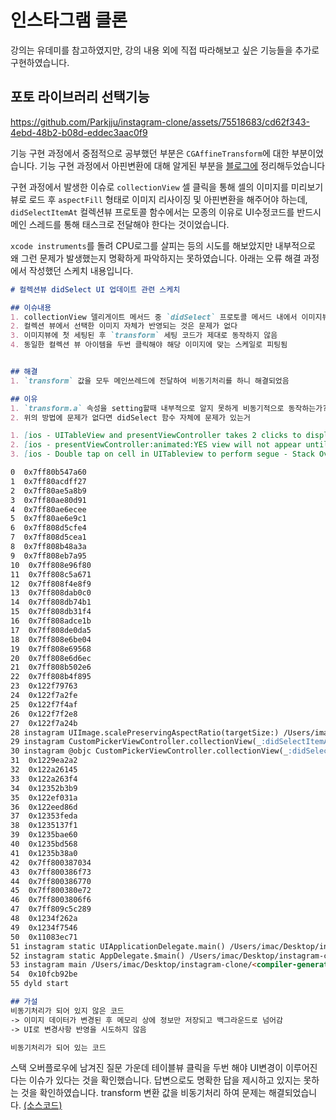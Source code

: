 # 인스타그램 클론

강의는 유데미를 참고하였지만, 강의 내용 외에 직접 따라해보고 싶은 기능들을 추가로 구현하였습니다.

## 포토 라이브러리 선택기능

https://github.com/Parkjju/instagram-clone/assets/75518683/cd62f343-4ebd-48b2-b08d-eddec3aac0f9

기능 구현 과정에서 중점적으로 공부했던 부분은 `CGAffineTransform`에 대한 부분이었습니다. 기능 구현 과정에서 아핀변환에 대해 알게된 부분을 [블로그에](https://parkjju.github.io/vue-TIL/trash/230512-27.html) 정리해두었습니다

구현 과정에서 발생한 이슈로 `collectionView` 셀 클릭을 통해 셀의 이미지를 미리보기 뷰로 로드 후 `aspectFill` 형태로 이미지 리사이징 및 아핀변환을 해주어야 하는데, 
`didSelectItemAt` 컬렉션뷰 프로토콜 함수에서는 모종의 이유로 UI수정코드를 반드시 메인 스레드를 통해 태스크로 전달해야 한다는 것이었습니다.

`xcode instruments`를 돌려 CPU로그를 살피는 등의 시도를 해보았지만 내부적으로 왜 그런 문제가 발생했는지 명확하게 파악하지는 못하였습니다. 아래는 오류 해결 과정에서 작성했던 스케치 내용입니다.

```markdown
# 컬렉션뷰 didSelect UI 업데이트 관련 스케치

## 이슈내용
1. collectionView 델리게이트 메서드 중 `didSelect` 프로토콜 메서드 내에서 이미지뷰에 접근하여 `imageView.transform.a` , `imageView.transform.d` 값을 직접 세팅하여 너비와 높이에 대한 아핀변환 처리를 진행하고 있다
2. 컬렉션 뷰에서 선택한 이미지 자체가 반영되는 것은 문제가 없다
3. 이미지뷰에 첫 세팅된 후 `transform` 세팅 코드가 제대로 동작하지 않음
4. 동일한 컬렉션 뷰 아이템을 두번 클릭해야 해당 이미지에 맞는 스케일로 피팅됨


## 해결
1. `transform` 값을 모두 메인쓰레드에 전달하여 비동기처리를 하니 해결되었음

## 이유
1. `transform.a` 속성을 setting할때 내부적으로 알지 못하게 비동기적으로 동작하는가? -> 다른 위치에서 해당 코드에 직접 접근해보기 (그냥 세팅됨 -> 애초에 제스처쪽 함수도 동기적으로 다 세팅하고 있음)
2. 위의 방법에 문제가 없다면 didSelect 함수 자체에 문제가 있는거

1. [ios - UITableView and presentViewController takes 2 clicks to display - Stack Overflow](https://stackoverflow.com/questions/20320591/uitableview-and-presentviewcontroller-takes-2-clicks-to-display)
2. [ios - presentViewController:animated:YES view will not appear until user taps again - Stack Overflow](https://stackoverflow.com/questions/21075540/presentviewcontrolleranimatedyes-view-will-not-appear-until-user-taps-again?noredirect=1&lq=1)
3. [ios - Double tap on cell in UITableview to perform segue - Stack Overflow](https://stackoverflow.com/questions/53386575/double-tap-on-cell-in-uitableview-to-perform-segue?noredirect=1&lq=1)

0  0x7ff80b547a60
1  0x7ff80acdff27
2  0x7ff80ae5a8b9
3  0x7ff80ae80d91
4  0x7ff80ae6ecee
5  0x7ff80ae6e9c1
6  0x7ff808d5cfe4
7  0x7ff808d5cea1
8  0x7ff808b48a3a
9  0x7ff808eb7a95
10  0x7ff808e96f80
11  0x7ff808c5a671
12  0x7ff808f4e8f9
13  0x7ff808dab0c0
14  0x7ff808db74b1
15  0x7ff808db31f4
16  0x7ff808adce1b
17  0x7ff808de0da5
18  0x7ff808e6be04
19  0x7ff808e69568
20  0x7ff808e6d6ec
21  0x7ff808b502e6
22  0x7ff808b4f895
23  0x122f79763
24  0x122f7a2fe
25  0x122f7f4af
26  0x122f7f2e8
27  0x122f7a24b
28 instagram UIImage.scalePreservingAspectRatio(targetSize:) /Users/imac/Desktop/instagram-clone/instagram/Utils/Extensions.swift:63
29 instagram CustomPickerViewController.collectionView(_:didSelectItemAt:) /Users/imac/Desktop/instagram-clone/instagram/Controllers/Utils/CustomPickerViewController.swift:92
30 instagram @objc CustomPickerViewController.collectionView(_:didSelectItemAt:) /Users/imac/Desktop/instagram-clone/<compiler-generated>:0
31  0x1229ea2a2
32  0x122a26145
33  0x122a263f4
34  0x12352b3b9
35  0x122ef031a
36  0x122eed86d
37  0x12353feda
38  0x1235137f1
39  0x1235bae60
40  0x1235bd568
41  0x1235b38a0
42  0x7ff800387034
43  0x7ff800386f73
44  0x7ff800386770
45  0x7ff800380e72
46  0x7ff8003806f6
47  0x7ff809c5c289
48  0x1234f262a 
49  0x1234f7546
50  0x11083ec71
51 instagram static UIApplicationDelegate.main() /Users/imac/Desktop/instagram-clone/<compiler-generated>:0
52 instagram static AppDelegate.$main() /Users/imac/Desktop/instagram-clone/instagram/AppDelegate.swift:11
53 instagram main /Users/imac/Desktop/instagram-clone/<compiler-generated>:0
54  0x10fcb92be
55 dyld start

## 가설
비동기처리가 되어 있지 않은 코드
-> 이미지 데이터가 변경된 후 메모리 상에 정보만 저장되고 백그라운드로 넘어감
-> UI로 변경사항 반영을 시도하지 않음

비동기처리가 되어 있는 코드
```
  
스택 오버플로우에 남겨진 질문 가운데 테이블뷰 클릭을 두번 해야 UI변경이 이루어진다는 이슈가 있다는 것을 확인했습니다. 답변으로도 명확한 답을 제시하고 있지는 못하는 것을 확인하였습니다. transform 변환 값을 비동기처리 하여 문제는 해결되었습니다. [(소스코드)](https://github.com/Parkjju/instagram-clone/blob/da70d88513e941ee458522ea6838db14bd8c90cf/instagram/Controllers/Utils/CustomPickerViewController.swift#L104-L141)

  
  
  
  
